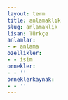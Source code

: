 ```yaml
---
layout: term
title: anlamaklık
slug: anlamaklik
lisan: Türkçe
anlamlar:
- ► anlama
ozellikler:
- - isim
ornekler:
- - ''
orneklerkaynak:
- - ''
---
```

